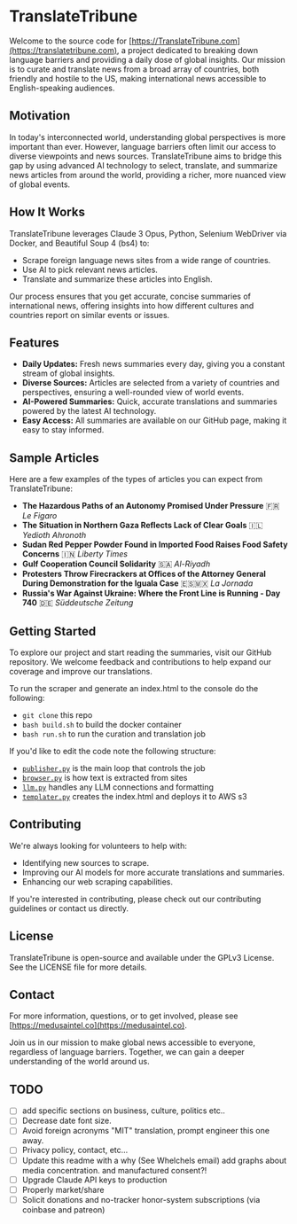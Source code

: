 # TranslateTribune

Welcome to the source code for [https://TranslateTribune.com](https://translatetribune.com), a project dedicated to breaking down language barriers and providing a daily dose of global insights. Our mission is to curate and translate news from a broad array of countries, both friendly and hostile to the US, making international news accessible to English-speaking audiences.

## Motivation

In today's interconnected world, understanding global perspectives is more important than ever. However, language barriers often limit our access to diverse viewpoints and news sources. TranslateTribune aims to bridge this gap by using advanced AI technology to select, translate, and summarize news articles from around the world, providing a richer, more nuanced view of global events.

## How It Works

TranslateTribune leverages Claude 3 Opus, Python, Selenium WebDriver via Docker, and Beautiful Soup 4 (bs4) to:

- Scrape foreign language news sites from a wide range of countries.
- Use AI to pick relevant news articles.
- Translate and summarize these articles into English.

Our process ensures that you get accurate, concise summaries of international news, offering insights into how different cultures and countries report on similar events or issues.

## Features

- **Daily Updates:** Fresh news summaries every day, giving you a constant stream of global insights.
- **Diverse Sources:** Articles are selected from a variety of countries and perspectives, ensuring a well-rounded view of world events.
- **AI-Powered Summaries:** Quick, accurate translations and summaries powered by the latest AI technology.
- **Easy Access:** All summaries are available on our GitHub page, making it easy to stay informed.

## Sample Articles

Here are a few examples of the types of articles you can expect from TranslateTribune:

- **The Hazardous Paths of an Autonomy Promised Under Pressure** 🇫🇷 *Le Figaro*
- **The Situation in Northern Gaza Reflects Lack of Clear Goals** 🇮🇱 *Yedioth Ahronoth*
- **Sudan Red Pepper Powder Found in Imported Food Raises Food Safety Concerns** 🇮🇳 *Liberty Times*
- **Gulf Cooperation Council Solidarity** 🇸🇦 *Al-Riyadh*
- **Protesters Throw Firecrackers at Offices of the Attorney General During Demonstration for the Iguala Case** 🇪🇸🇲🇽 *La Jornada*
- **Russia's War Against Ukraine: Where the Front Line is Running - Day 740** 🇩🇪 *Süddeutsche Zeitung*

## Getting Started

To explore our project and start reading the summaries, visit our GitHub repository. We welcome feedback and contributions to help expand our coverage and improve our translations.

To run the scraper and generate an index.html to the console do the following:
* ```git clone``` this repo
* ```bash build.sh``` to build the docker container
* ```bash run.sh``` to run the curation and translation job

If you'd like to edit the code note the following structure:
* [```publisher.py```](./publisher.py) is the main loop that controls the job
* [```browser.py```](./browser.py) is how text is extracted from sites
* [```llm.py```](./llm.py) handles any LLM connections and formatting
* [```templater.py```](./templater.py) creates the index.html and deploys it to AWS s3

## Contributing

We're always looking for volunteers to help with:

- Identifying new sources to scrape.
- Improving our AI models for more accurate translations and summaries.
- Enhancing our web scraping capabilities.

If you're interested in contributing, please check out our contributing guidelines or contact us directly.

## License

TranslateTribune is open-source and available under the GPLv3 License. See the LICENSE file for more details.

## Contact

For more information, questions, or to get involved, please see [https://medusaintel.co](https://medusaintel.co).

Join us in our mission to make global news accessible to everyone, regardless of language barriers. Together, we can gain a deeper understanding of the world around us.

## TODO
- [ ] add specific sections on business, culture, politics etc..
- [ ] Decrease date font size.
- [ ] Avoid foreign acronyms "MIT" translation, prompt engineer this one away.
- [ ] Privacy policy, contact, etc...
- [ ] Update this readme with a why (See Whelchels email) add graphs about media concentration. and manufactured consent?!
- [ ] Upgrade Claude API keys to production
- [ ] Properly market/share
- [ ] Solicit donations and no-tracker honor-system subscriptions (via coinbase and patreon)

